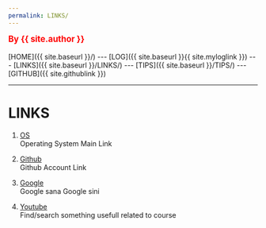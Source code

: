 ```yaml
---
permalink: LINKS/
---
```

<span style="color:red; font-weight:bold; font-size:larger;">By {{ site.author }}</span>
<br><br>
[HOME]({{ site.baseurl }}/) ---
[LOG]({{ site.baseurl }}{{ site.myloglink }}) ---
[LINKS]({{ site.baseurl }}/LINKS/) ---
[TIPS]({{ site.baseurl }}/TIPS/) ---
[GITHUB]({{ site.githublink }})
<br>
<hr>

# LINKS

1. [OS](https://os.vlsm.org/)<br>
Operating System Main Link

2. [Github](https://github.com/JevanWinata/os221)<br>
Github Account Link

3. [Google](https://google.com)<br>
Google sana Google sini

4. [Youtube](https://youtube.com)<br>
Find/search something usefull related to course



